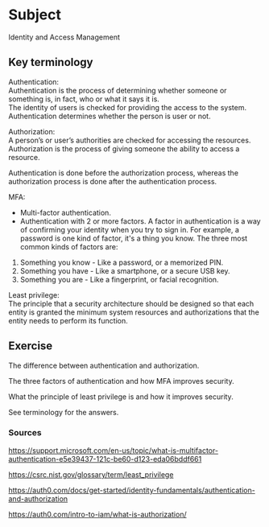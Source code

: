# Subject
Identity and Access Management

## Key terminology
Authentication:  
Authentication is the process of determining whether someone or something is, in fact, who or what it says it is.  
The identity of users is checked for providing the access to the system.  
Authentication determines whether the person is user or not.

Authorization:  
A person’s or user’s authorities are checked for accessing the resources. Authorization is the process of giving someone the ability to access a resource.  

Authentication is done before the authorization process, whereas the authorization process is done after the authentication process.

MFA:  
- Multi-factor authentication.
- Authentication with 2 or more factors. A factor in authentication is a way of confirming your identity when you try to sign in. For example, a password is one kind of factor, it's a thing you know. The three most common kinds of factors are: 
1) Something you know - Like a password, or a memorized PIN. 
2) Something you have - Like a smartphone, or a secure USB key. 
3) Something you are - Like a fingerprint, or facial recognition.   

Least privilege:  
The principle that a security architecture should be designed so that each entity is granted the minimum system resources and authorizations that the entity needs to perform its function.

## Exercise
The difference between authentication and authorization.  

The three factors of authentication and how MFA improves security.  

What the principle of least privilege is and how it improves security.

See terminology for the answers.

### Sources
https://support.microsoft.com/en-us/topic/what-is-multifactor-authentication-e5e39437-121c-be60-d123-eda06bddf661  

https://csrc.nist.gov/glossary/term/least_privilege  

https://auth0.com/docs/get-started/identity-fundamentals/authentication-and-authorization  

https://auth0.com/intro-to-iam/what-is-authorization/


